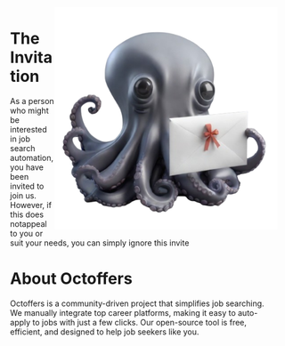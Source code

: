 <img width="400px" align="right" src="./assets/octoffers_mascot_invite.png">

<div id="toc" style="border-bottom: none;">

<div id="user-content-toc">
  <ul align="left" style="list-style: none;font-weight: normal;">
    <summary>
      <h1>The Invitation</h1>
      <p> 
        As a person who might be interested in job search automation, you have been invited to join us. However, if this does notappeal to you or suit your needs, you can simply ignore this invite 
      </p>
      <h1>About Octoffers</h1>
      <p>
        Octoffers is a community-driven project that simplifies job searching.
        We manually integrate top career platforms, making it easy to auto-apply to jobs
        with just a few clicks. Our open-source tool is free, efficient, and designed to help job seekers like you.
      </p>
    </summary>
  </ul>
</div>
